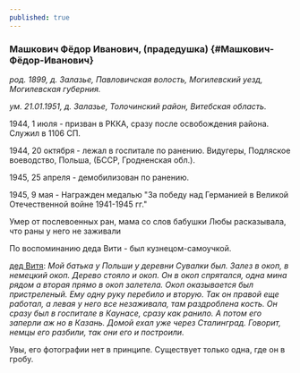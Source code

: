 ```yaml
---
published: true
---
```


### Машкович Фёдор Иванович, (прадедушка)  {#Машкович-Фёдор-Иванович}

_род. 1899, д. Залазье, Павловичская волость, Могилевский уезд, Могилевская губерния._

_ум. 21.01.1951, д. Залазье, Толочинский район, Витебская область._

1944, 1 июля - призван в РККА, сразу после освобождения района. Служил в 1106 СП.

1944, 20 октября - лежал в госпитале по ранению. Видугеры, Подляское воеводство, Польша, (БССР, Гродненская обл.).

1945, 25 апреля - демобилизован по ранению.

1945, 9 мая - Награжден медалью "За победу над Германией в Великой Отечественной войне 1941-1945 гг."

Умер от послевоенных ран, мама со слов бабушки Любы расказывала, что раны у него не заживали

По воспоминанию деда Вити - был кузнецом-самоучкой.

[дед Витя](#Машкович-Виктор-Федорович):
_Мой батька у Польши у деревни Сувалки был. Залез в окоп, в немецкий окоп. Дерево стояло и окоп. Он в окоп спрятался, одна мина рядом а вторая прямо в окоп залетела. Окоп оказывается был пристреленый. Ему одну руку перебило и вторую. Так он правой еще работал, а левая у него все незаживала, там раздроблена кость. Он сразу был в госпитале в Каунасе, сразу как ранило. А потом его заперли аж но в Казань. Домой ехал уже через Сталинград. Говорит, немцы его разбили, так они его и построили._

Увы, его фотографии нет в принципе. Существует только одна, где он в гробу.
